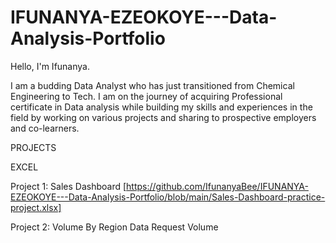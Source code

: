 # IFUNANYA-EZEOKOYE---Data-Analysis-Portfolio
Hello, I'm Ifunanya.

I am a budding Data Analyst who has just transitioned from Chemical Engineering to Tech. I am on the journey of acquiring  Professional certificate in Data analysis while building my skills and experiences in the field by working on various projects and sharing to prospective employers and co-learners.


PROJECTS


EXCEL


Project 1: Sales Dashboard [https://github.com/IfunanyaBee/IFUNANYA-EZEOKOYE---Data-Analysis-Portfolio/blob/main/Sales-Dashboard-practice-project.xlsx]

Project 2: Volume By Region Data Request Volume





